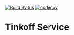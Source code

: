 [![Build Status](https://travis-ci.org/stlkralexdemo/TinkoffService.svg?branch=master)](https://travis-ci.org/stlkralexdemo/TinkoffService)
[![codecov](https://codecov.io/gh/stlkralexdemo/TinkoffService/branch/master/graph/badge.svg)](https://codecov.io/gh/stlkralexdemo/TinkoffService)
# Tinkoff Service